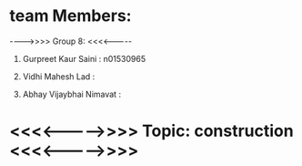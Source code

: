 # team Members:

---->>>>    Group 8:   <<<<-----

1. Gurpreet Kaur Saini : n01530965

2. Vidhi Mahesh Lad :

3. Abhay Vijaybhai Nimavat :


# <<<<----->>>> Topic: construction  <<<<----->>>>